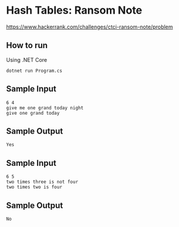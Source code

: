 # Hash Tables: Ransom Note

https://www.hackerrank.com/challenges/ctci-ransom-note/problem

## How to run

Using .NET Core
```
dotnet run Program.cs
```

## Sample Input
```
6 4
give me one grand today night
give one grand today
```

## Sample Output
```
Yes
```

## Sample Input
```
6 5
two times three is not four
two times two is four
```

## Sample Output
```
No
```

